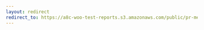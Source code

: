 ```yaml
---
layout: redirect
redirect_to: https://a8c-woo-test-reports.s3.amazonaws.com/public/pr-merge/43789/e2e/index.html
---
```

